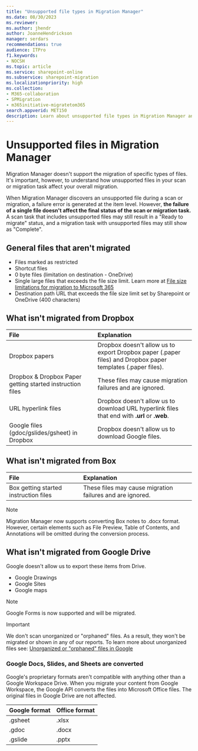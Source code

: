 ```yaml
---
title: "Unsupported file types in Migration Manager"
ms.date: 08/30/2023
ms.reviewer: 
ms.author: jhendr
author: JoanneHendrickson
manager: serdars
recommendations: true
audience: ITPro
f1.keywords:
- NOCSH
ms.topic: article
ms.service: sharepoint-online
ms.subservice: sharepoint-migration
ms.localizationpriority: high
ms.collection: 
- M365-collaboration
- SPMigration
- m365initiative-migratetom365
search.appverid: MET150
description: Learn about unsupported file types in Migration Manager and how they affect your overall migration.
---
```


# Unsupported files in Migration Manager

Migration Manager doesn't support the migration of specific types of files. It's important, however, to understand how unsupported files in your scan or migration task affect your overall migration.

When Migration Manager discovers an unsupported file during a scan or migration, a failure error is generated at the item level. However, **the failure of a single file doesn't affect the final status of the scan or migration task.**  A scan task that includes unsupported files may still result in a "Ready to migrate" status, and a migration task with unsupported files may still show as "Complete". 

## General files that aren't migrated

- Files marked as restricted
- Shortcut files
- 0 byte files (limitation on destination - OneDrive)
- Single large files that exceeds the file size limit. Learn more at [File size limitations for migration to Microsoft 365](mm-file-size-limitations.md)
- Destination path URL that exceeds the file size limit set by Sharepoint or OneDrive (400 characters)


## What isn't migrated from Dropbox

|File|Explanation|
|:-----|:-----
|Dropbox papers| Dropbox doesn't allow us to export Dropbox paper (.paper files) and Dropbox paper templates (.paper files).|
|Dropbox & Dropbox Paper getting started instruction files|These files may cause migration failures and are ignored.|
|URL hyperlink files|Dropbox doesn't allow us to download URL hyperlink files that end with **.url** or **.web**.|
|Google files (gdoc/gslides/gsheet) in Dropbox|Dropbox doesn't allow us to download Google files.|


## What isn't migrated from Box

|File|Explanation|
|:-----|:-----
|Box getting started instruction files|These files may cause migration failures and are ignored.|

>[!Note]
>Migration Manager now supports converting Box notes to .docx format. However, certain elements such as File Preview, Table of Contents, and Annotations will be omitted during the conversion process.


## What isn't migrated from Google Drive

Google doesn't allow us to export these items from Drive.

- Google Drawings
- Google Sites
- Google maps

>[!Note]
>Google Forms is now supported and will be migrated. 

>[!Important]
>We don't scan unorganized or "orphaned" files. As a result, they won't be migrated or shown in any of our reports. To learn more about unorganized files see:  [Unorganized or "orphaned" files in Google](https://support.google.com/drive/thread/4333474/can-t-find-a-file-s-location-on-drive-no-location-provided?hl=en)

### Google Docs, Slides, and Sheets are converted

Google's proprietary formats aren't compatible with anything other than a Google Workspace Drive. When you migrate your content from Google Workspace, the Google API converts the files into Microsoft Office files. The original files in Google Drive are not affected.

|Google format|Office format|
|:-----|:-----|
|.gsheet|.xlsx|
|.gdoc|.docx|
|.gslide|.pptx|
